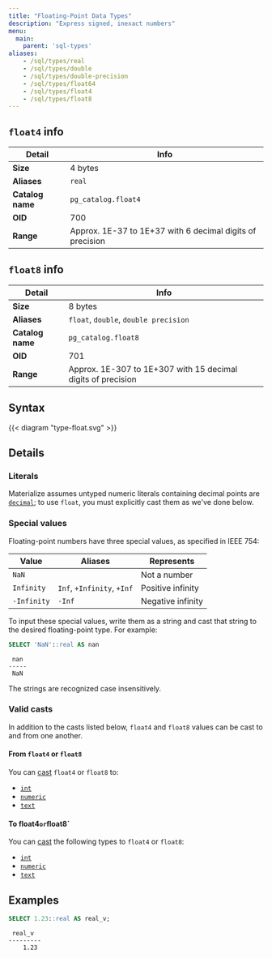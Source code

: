 ```yaml
---
title: "Floating-Point Data Types"
description: "Express signed, inexact numbers"
menu:
  main:
    parent: 'sql-types'
aliases:
    - /sql/types/real
    - /sql/types/double
    - /sql/types/double-precision
    - /sql/types/float64
    - /sql/types/float4
    - /sql/types/float8
---
```


## `float4` info

Detail | Info
-------|------
**Size** | 4 bytes
**Aliases** | `real`
**Catalog name** | `pg_catalog.float4`
**OID** | 700
**Range** | Approx. 1E-37 to 1E+37 with 6 decimal digits of precision

## `float8` info

Detail | Info
-------|------
**Size** | 8 bytes
**Aliases** | `float`, `double`, `double precision`
**Catalog name** | `pg_catalog.float8`
**OID** | 701
**Range** | Approx. 1E-307 to 1E+307 with 15 decimal digits of precision

## Syntax

{{< diagram "type-float.svg" >}}

## Details

### Literals

Materialize assumes untyped numeric literals containing decimal points are
[`decimal`](../decimal); to use `float`, you must explicitly cast them as we've
done below.

### Special values

Floating-point numbers have three special values, as specified in IEEE 754:

Value       | Aliases                    | Represents
------------|----------------------------|-----------
`NaN`       |                            | Not a number
`Infinity`  | `Inf`, `+Infinity`, `+Inf` | Positive infinity
`-Infinity` | `-Inf`                     | Negative infinity

To input these special values, write them as a string and cast that string to
the desired floating-point type. For example:

```sql
SELECT 'NaN'::real AS nan
```
```nofmt
 nan
-----
 NaN
```

The strings are recognized case insensitively.

### Valid casts

In addition to the casts listed below, `float4` and `float8` values can be cast
to and from one another.

#### From `float4` or `float8`

You can [cast](../../functions/cast) `float4` or `float8` to:

- [`int`](../int)
- [`numeric`](../numeric)
- [`text`](../text)

#### To float4` or `float8`

You can [cast](../../functions/cast) the following types to `float4` or
`float8`:

- [`int`](../int)
- [`numeric`](../numeric)
- [`text`](../text)

## Examples

```sql
SELECT 1.23::real AS real_v;
```
```nofmt
 real_v
---------
    1.23
```
